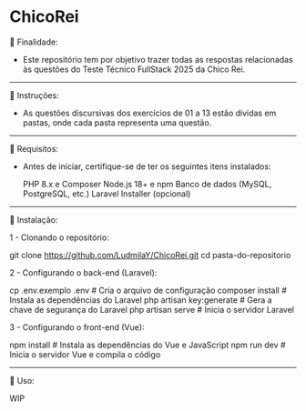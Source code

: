 # ChicoRei

📌 Finalidade:

- Este repositório tem por objetivo trazer todas as respostas relacionadas às questões do Teste Técnico FullStack 2025 da Chico Rei.

----------------------------------

📌 Instruções:

- As questões discursivas dos exercícios de 01 a 13 estão dividas em pastas, onde cada pasta representa uma questão.

----------------------------------

📌 Requisitos:

- Antes de iniciar, certifique-se de ter os seguintes itens instalados:

    PHP 8.x e Composer
    Node.js 18+ e npm
    Banco de dados (MySQL, PostgreSQL, etc.)
    Laravel Installer (opcional)

----------------------------------

📌 Instalação:

1 - Clonando o repositório:

git clone https://github.com/LudmilaY/ChicoRei.git
cd pasta-do-repositorio

2 - Configurando o back-end (Laravel):

cp .env.exemplo .env        # Cria o arquivo de configuração
composer install            # Instala as dependências do Laravel
php artisan key:generate    # Gera a chave de segurança do Laravel
php artisan serve           # Inicia o servidor Laravel

3 - Configurando o front-end (Vue):

npm install     # Instala as dependências do Vue e JavaScript
npm run dev     # Inicia o servidor Vue e compila o código

----------------------------------

📌 Uso:

WIP



